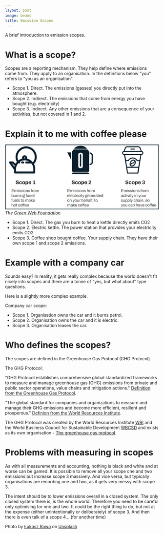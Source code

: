 ```yaml
---
layout: post
image: beans
title: Emission Scopes
---
```

A brief introduction to emission scopes.

# What is a scope?

Scopes are a reporting mechanism. They help define where emissions come from. They apply to an organisation. In the definitions below "you" refers to "you as an organisation".

- Scope 1. Direct. The emissions (gasses) you directly put into the atmosphere.
- Scope 2. Indirect. The emissions that come from energy you have bought (e.g. electricity)
- Scope 3. Indirect. Any other emissions that are a consequence of your activities, but not covered in 1 and 2.

# Explain it to me with coffee please

![Kettle, electric kettle, coffee cup](/assets/scopes.jpg)
_The [Green Web Foundation](https://docs.google.com/presentation/d/1CuRqj6bF3-VtD82_oRK6K1Jnmw1YVYn1fXdiHc-0iXg/edit#slide=id.g27992814723_0_64)_

- Scope 1. Direct. The gas you burn to heat a kettle directly emits CO2
- Scope 2. Electric kettle. The power station that provides your electricity emits CO2
- Scope 3. Coffee shop bought coffee. Your supply chain. They have their own scope 1 and scope 2 emissions.

# Example with a company car

Sounds easy? In reality, it gets really complex because the world doesn't fit nicely into scopes and there are a tonne of "yes, but what about" type questions.

Here is a slightly more complex example.

Company car scope:
- Scope 1. Organisation owns the car and it burns petrol.
- Scope 2. Organisation owns the car and it is electric.
- Scope 3. Organisation leases the car.

# Who defines the scopes?

The scopes are defined in the Greenhouse Gas Protocol (GHG Protocol). 

The GHG Protocol:

"GHG Protocol establishes comprehensive global standardized frameworks to measure and manage greenhouse gas (GHG) emissions from private and public sector operations, value chains and mitigation actions." [Definition from the Greenhouse Gas Protocol](https://ghgprotocol.org/about-us).

"The global standard for companies and organizations to measure and manage their GHG emissions and become more efficient, resilient and prosperous." [Definion from the World Resources Institute](https://www.wri.org/initiatives/greenhouse-gas-protocol).

The GHG Protocol was created by the World Resources Institute [WRI](https://www.wri.org/) and the World Business Council for Sustainable Development [WBCSD](https://www.wbcsd.org/) and exists as its own organisation - [The greenhouse gas protocol](https://ghgprotocol.org).

# Problems with measuring in scopes

As with all measurements and accounting, nothing is black and white and at worse can be gamed. It is possible to remove all your scope one and two emissions but increase scope 3 massively. And vice versa, but typically organisations are recording one and two, as it gets very messy with scope 3.

The intent should be to lower emissions overall in a closed system. The only closed system there is, is the whole world. Therefore you need to be careful only optimising for one and two. It could be the right thing to do, but not at the expense (either unintentionally or deliberately) of scope 3. And then there is even talk of a scope 4... (for another time)

Photo by <a href="https://unsplash.com/@lukasz_rawa?utm_source=unsplash&utm_medium=referral&utm_content=creditCopyText">Łukasz Rawa</a> on <a href="https://unsplash.com/photos/fmc-tFMMiBs?utm_source=unsplash&utm_medium=referral&utm_content=creditCopyText">Unsplash</a>
  
  